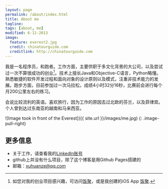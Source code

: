 ```yaml
---
layout: page
permalink: /about/index.html
title: About me
tagline: 
tags: [about, me]
modified: 6-11-2013
image:
  feature: everest2.jpg
  credit: chinatourguide.com
  creditlink: http://chinatourguide.com
---
```


我是一名程序员，和跑者。工作方面，主要供职于多文化背景的大公司，以及尝试过一次不算很成功的创业[^1]。技术上擅长Java和Objective-C语言，Python略懂。熟悉敏捷的软件开发过程和面向对象的设计原则以及模式，注重非技术能力的发展。跑步方面，目前参加过一次马拉松，成绩4小时32分16秒，比赛前会进行每个月200公里左右的练习。

会说比较流利的英语。喜欢旅行，因为工作的原因去过北欧的芬兰，以及菲律宾。个人曾到达过东南亚的越南和马来西亚。

![Image took in front of the Everest]({{ site.url }}/images/me.jpg)
{: .image-pull-right}

## 更多信息

* 关于工作，请查看我的[LinkedIn账号](http://www.linkedin.com/profile/view?id=64375039)
* github上并没有什么项目，除了这个博客是用Github Pages搭建的
* 邮箱：xuhuanze@qq.com


[^1]: 如您对我的创业项目感兴趣，可访问[饭聚](http://fanjoin.com)，或是我创建的iOS App [饭聚](https://itunes.apple.com/cn/app/fan-ju/id662538880?l=en&mt=8).
